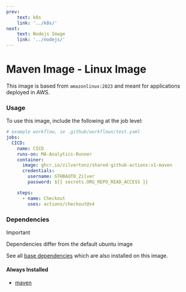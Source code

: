 ```yaml
---
prev:
    text: k8s
    link: '../k8s/'
next:
    text: Nodejs Image
    link: '../nodejs/'
---
```


# Maven Image - Linux Image

This image is based from `amazonlinux:2023` and meant for applications deployed 
in AWS.

### Usage
To use this image, include the following at the job level:


```yaml
# example workflow, ie .github/workflows/test.yaml
jobs:
  CICD:
    name: CICD
    runs-on: MA-Analytics-Runner
    container:
      image: ghcr.io/zilvertonz/shared-github-actions:v1-maven
      credentials:
        username: GTHBAUTO_Zilver
        password: ${{ secrets.ORG_REPO_READ_ACCESS }}

    steps:
      - name: Checkout
        uses: actions/checkout@v4
```

### Dependencies

> [!IMPORTANT]
> Dependencies differ from the default ubuntu image

See all [base dependencies](../base/#always-installed) which are also installed 
on this image.

#### Always Installed
- [maven](https://maven.apache.org/)

